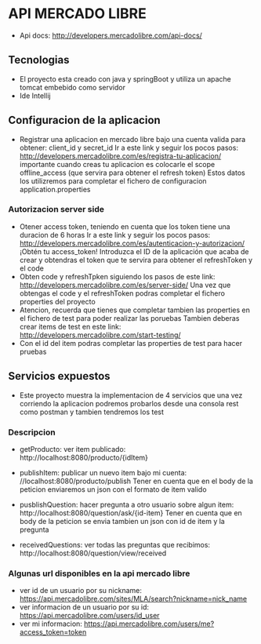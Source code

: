 # API MERCADO LIBRE
- Api docs: http://developers.mercadolibre.com/api-docs/

## Tecnologias
- El proyecto esta creado con java y springBoot y utiliza un apache tomcat embebido como servidor
- Ide Intellij 


## Configuracion de la aplicacion
- Registrar una aplicacion en mercado libre bajo una cuenta valida para obtener: client_id y secret_id
Ir a este link y seguir los pocos pasos: http://developers.mercadolibre.com/es/registra-tu-aplicacion/
importante cuando creas tu aplicacion es colocarle el scope offline_access (que servira para obtener el refresh token)
Estos datos los utilizremos para completar el fichero de configuracion application.properties

### Autorizacion server side
- Otener access token, teniendo en cuenta que los token tiene una
duracion de 6 horas
Ir a este link y seguir los pocos pasos: http://developers.mercadolibre.com/es/autenticacion-y-autorizacion/
¡Obtén tu access_token!
Introduzca el ID de la aplicación que acaba de crear y obtendras el token que te servira para obtener el 
refreshToken y el code
- Obten code y refreshTpken siguiendo los pasos de este link: http://developers.mercadolibre.com/es/server-side/
Una vez que obtengas el code y el refreshToken podras completar el fichero properties del proyecto
- Atencion, recuerda que tienes que completar tambien las properties en el fichero de test para poder realizar las poruebas
Tambien deberas crear items de test en este link: http://developers.mercadolibre.com/start-testing/
- Con el id del item podras completar las properties de test para hacer pruebas

## Servicios expuestos
- Este proyecto muestra la implementacion de 4 servicios que una vez corriendo la aplicacion
podremos probarlos desde una consola rest como postman y tambien tendremos los test

### Descripcion 
- getProducto: ver item publicado: http://localhost:8080/producto/{idItem}

- publishItem: publicar un nuevo item bajo mi cuenta: //localhost:8080/producto/publish
Tener en cuenta que en el body de la peticion enviaremos un json con el formato de item valido

- pusblishQuestion: hacer pregunta a otro usuario sobre algun item:  http://localhost:8080/question/ask/{id-item}
Tener en cuenta que en body de la peticion se envia tambien un json con id de item y la pregunta

- receivedQuestions: ver todas las preguntas que recibimos: http://localhost:8080/question/view/received

### Algunas url disponibles en la api mercado libre
- ver id de un usuario por su nickname: https://api.mercadolibre.com/sites/MLA/search?nickname=nick_name
- ver informacion de un usuario por su id: https://api.mercadolibre.com/users/id_user
- ver mi informacion: https://api.mercadolibre.com/users/me?access_token=token






